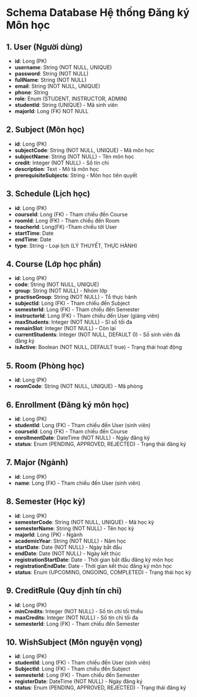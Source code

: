 # Schema Database Hệ thống Đăng ký Môn học

## 1. User (Người dùng)
- **id**: Long (PK)
- **username**: String (NOT NULL, UNIQUE)
- **password**: String (NOT NULL)
- **fullName**: String (NOT NULL)
- **email**: String (NOT NULL, UNIQUE)
- **phone**: String
- **role**: Enum (STUDENT, INSTRUCTOR, ADMIN)
- **studentId**: String (UNIQUE) - Mã sinh viên
- **majorId**: Long (FK) NOT NULL

## 2. Subject (Môn học)
- **id**: Long (PK)
- **subjectCode**: String (NOT NULL, UNIQUE) - Mã môn học
- **subjectName**: String (NOT NULL) - Tên môn học
- **credit**: Integer (NOT NULL) - Số tín chỉ
- **description**: Text - Mô tả môn học
- **prerequisiteSubjects**: String - Môn học tiên quyết

## 3. Schedule (Lịch học)
- **id**: Long (PK)
- **courseId**: Long (FK) - Tham chiếu đến Course
- **roomId**: Long (FK) - Tham chiếu đến Room
- **teacherId**: Long(FK) -Tham chiếu tới User
- **startTime**: Date
- **endTime**: Date
- **type**: String - Loại lịch (LÝ THUYẾT, THỰC HÀNH)

## 4. Course (Lớp học phần)
- **id**: Long (PK)
- **code**: String (NOT NULL, UNIQUE)
- **group**: String (NOT NULL) - Nhóm lớp
- **practiseGroup**: String (NOT NULL) - Tổ thực hành
- **subjectId**: Long (FK) - Tham chiếu đến Subject
- **semesterId**: Long (FK) - Tham chiếu đến Semester
- **instructorId**: Long (FK) - Tham chiếu đến User (giảng viên)
- **maxStudents**: Integer (NOT NULL) - Sĩ số tối đa
- **remainSlot**: Integer (NOT NULL) - Còn lại
- **currentStudents**: Integer (NOT NULL, DEFAULT 0) - Số sinh viên đã đăng ký
- **isActive**: Boolean (NOT NULL, DEFAULT true) - Trạng thái hoạt động

## 5. Room (Phòng học)
- **id**: Long (PK)
- **roomCode**: String (NOT NULL, UNIQUE) - Mã phòng

## 6. Enrollment (Đăng ký môn học)
- **id**: Long (PK)
- **studentId**: Long (FK) - Tham chiếu đến User (sinh viên)
- **courseId**: Long (FK) - Tham chiếu đến Course
- **enrollmentDate**: DateTime (NOT NULL) - Ngày đăng ký
- **status**: Enum (PENDING, APPROVED, REJECTED) - Trạng thái đăng ký

## 7. Major (Ngành)
- **id**: Long (PK)
- **name**: Long (FK) - Tham chiếu đến User (sinh viên)

## 8. Semester (Học kỳ)
- **id**: Long (PK)
- **semesterCode**: String (NOT NULL, UNIQUE) - Mã học kỳ
- **semesterName**: String (NOT NULL) - Tên học kỳ
- **majorId**: Long (PK) - Ngành
- **academicYear**: String (NOT NULL) - Năm học
- **startDate**: Date (NOT NULL) - Ngày bắt đầu
- **endDate**: Date (NOT NULL) - Ngày kết thúc
- **registrationStartDate**: Date - Thời gian bắt đầu đăng ký môn học
- **registrationEndDate**: Date - Thời gian kết thúc đăng ký môn học
- **status**: Enum (UPCOMING, ONGOING, COMPLETED) - Trạng thái học kỳ

## 9. CreditRule (Quy định tín chỉ)
- **id**: Long (PK)
- **minCredits**: Integer (NOT NULL) - Số tín chỉ tối thiểu
- **maxCredits**: Integer (NOT NULL) - Số tín chỉ tối đa
- **semesterId**: Long (FK) - Tham chiếu đến Semester

## 10. WishSubject (Môn nguyện vọng)
- **id**: Long (PK)
- **studentId**: Long (FK) - Tham chiếu đến User (sinh viên)
- **SubjectId**: Long (FK) - Tham chiếu đến Subject
- **semesterId**: Long (FK) - Tham chiếu đến Semester
- **registerDate**: DateTime (NOT NULL) - Ngày đăng ký
- **status**: Enum (PENDING, APPROVED, REJECTED) - Trạng thái đăng ký